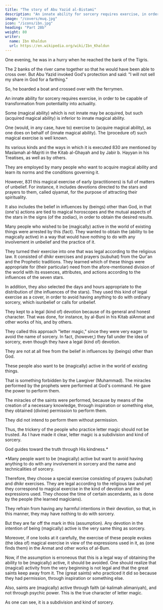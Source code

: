 ```yaml
---
title: "The story of Abu Yazid al-Bistami"
description: "An innate ability for sorcery requires exercise, in order to be capable of transformation from potentiality into actuality"
image: "/covers/muq.jpg"
icon: "/icons/ibn.jpg"
heading: "Part 28b"
weight: 80
writer:
  name: Ibn Khaldun
  url: https://en.wikipedia.org/wiki/Ibn_Khaldun
---
```




One evening, he was in a hurry when he reached the bank of the Tigris. <!-- 829 --> 

The 2 banks of the river came together so that he would have been able to cross over. But Abu Yazid invoked God's protection and said: "I will not sell my share in God for a farthing<!-- (adnaq) -->." 

So, he boarded a boat and crossed over with the ferrymen.



An innate ability for sorcery requires exercise, in order to be capable of transformation from potentiality into actuality. 

Some (magical ability) which is not innate may be acquired, but such (acquired magical ability) is inferior to innate magical ability. 

One (would, in any case, have to) exercise to (acquire magical ability), as one does on behalf of (innate magical ability). The (procedure of) such magical exercise is well known. 

Its various kinds and the ways in which it is executed 830 are mentioned by Maslamah al-Majriti in the Kitab al-Ghayah and by
Jabir b. Hayyan in his Treatises, as well as by others. 

They are employed by many people who want to acquire magical ability and learn its norms and the conditions governing it.

However, 831 this magical exercise of early (practitioners) is full of matters of unbelief. For instance, it includes devotions directed to the stars and prayers to them, called qiyamat, <!-- 832 --> for the purpose of attracting their spirituality. 

It also includes the belief in influences by (beings) other than God, in that (one's) actions are tied to magical horoscopes and the mutual aspects of the stars in the signs (of the zodiac), in order to obtain the desired results.

Many people who wished to be (magically) active in the world of existing things were arrested by this (fact). They wanted to obtain the (ability to be magically active) in a way that would have nothing to do with any involvement in
unbelief and the practice of it. 

They turned their exercise into one that was legal according to the religious law. It consisted of dhikr exercises and prayers (subuhat) from the Qur'an and the Prophetic traditions. They learned which of these things were appropriate for (their particular) need from the afore-mentioned division of the world with its essences, attributes, and actions according to the influences of the
seven stars. 

In addition, they also selected the days and hours appropriate to the distribution of (the influences of the stars). They used this kind of legal exercise as a cover, in order to avoid having anything to do with ordinary sorcery, which isunbelief or calls for unbelief. 

They kept to a legal (kind of) devotion because of its general and honest character. That was done, for instance, by al-Buni in his Kitab alAnmat and other works of his, and by others. 


They called this approach "letter magic," since they were very eager to avoid the name of sorcery. In fact, (however,) they fall under the idea of sorcery, even though they have a legal (kind of) devotion.

They are not at all free from the belief in influences by (beings) other than God.

These people also want to be (magically) active in the world of existing things. 

That is something forbidden by the Lawgiver (Muhammad). The miracles performed by the prophets were performed at God's command. He gave the power to perform them. 

The miracles of the saints were performed, because by means of the creation <!-- 833 --> of a necessary knowledge, through inspiration or something else, they obtained (divine) permission to perform them. 

They did not intend to perform them without permission.

Thus, the trickery of the people who practice letter magic should not be trusted. As I have made it clear, letter magic is a subdivision and kind of sorcery.

God guides toward the truth through His kindness.*

*Many people want to be (magically) active but want to avoid having anything to do with any involvement in sorcery and the name and technicalities of sorcery. 


Therefore, they choose a special exercise consisting of prayers (subuhat)
and dhikr exercises. They are legal according to the religious law and yet they
correspond to magical exercise in the kind of devotion and the expressions used.
They choose the time of certain ascendants, as is done by the people (the learned
magicians). 

They refrain from having any harmful intentions in their devotion, so that, in this manner, they may have nothing to do with sorcery. 

But they are far off the mark in this (assumption). Any devotion in the intention of being (magically) active is the very same thing as sorcery. 

Moreover, if one looks at it carefully, the
exercise of these people evokes (the idea of) magical exercise in view of the expressions used in it, as (one finds them) in the Anmat and other works of al-Bum.

Now, if the assumption is erroneous that this is a legal way of obtaining the
ability to be (magically) active, it should be avoided. One should realize that
(magical) activity from the very beginning is not legal and that the great saints keep
away from it. The (great saints) who practiced it did so because they had
permission, through inspiration or something else. 

Also, saints are (magically) active through faith (al-kalimah alimaniyah), and not through psychic power.
This is the true character of letter magic. 

As one can see, it is a subdivision and kind of sorcery.
<!-- God guides toward the truth through His kindness. -->


